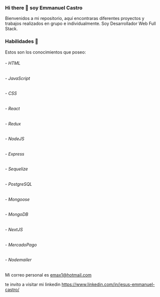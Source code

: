 ### Hi there 👋 soy Emmanuel Castro


Bienvenidos a mi repositorio, aquí encontraras  diferentes proyectos y trabajos realizados en grupo e individualmente. Soy Desarrollador Web Full Stack. 


### Habilidades 💪
Estos son los conocimientos que poseo:

###### - HTML
###### - JavaScript
###### - CSS
###### - React
###### - Redux
###### - NodeJS
###### - Express
###### - Sequelize
###### - PostgreSQL
###### - Mongoose
###### - MongoDB
###### - NextJS
###### - MercadoPago
###### - Nodemailer


Mi correo personal es emax1@hotmail.com

te invito a visitar mi linkedin https://www.linkedin.com/in/jesus-emmanuel-castro/

<!--
**Shoretick/Shoretick** is a ✨ _special_ ✨ repository because its `README.md` (this file) appears on your GitHub profile.

Here are some ideas to get you started:

- 🔭 I’m currently working on ...
- 🌱 I’m currently learning ...
- 👯 I’m looking to collaborate on ...
- 🤔 I’m looking for help with ...
- 💬 Ask me about ...
- 📫 How to reach me: ...
- 😄 Pronouns: ...
- ⚡ Fun fact: ...
-->
